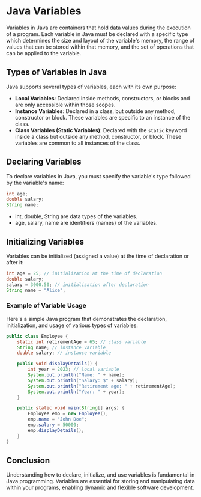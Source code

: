 # Java Variables

Variables in Java are containers that hold data values during the execution of a program. Each variable in Java must be declared with a specific type which determines the size and layout of the variable's memory, the range of values that can be stored within that memory, and the set of operations that can be applied to the variable.

## Types of Variables in Java

Java supports several types of variables, each with its own purpose:

- **Local Variables**: Declared inside methods, constructors, or blocks and are only accessible within those scopes.
- **Instance Variables**: Declared in a class, but outside any method, constructor or block. These variables are specific to an instance of the class.
- **Class Variables (Static Variables)**: Declared with the `static` keyword inside a class but outside any method, constructor, or block. These variables are common to all instances of the class.

## Declaring Variables

To declare variables in Java, you must specify the variable's type followed by the variable's name:

```java
int age;
double salary;
String name;
```

- int, double, String are data types of the variables.
- age, salary, name are identifiers (names) of the variables.

## Initializing Variables

Variables can be initialized (assigned a value) at the time of declaration or after it:

```java
int age = 25; // initialization at the time of declaration
double salary;
salary = 3000.50; // initialization after declaration
String name = "Alice";
```

### Example of Variable Usage

Here's a simple Java program that demonstrates the declaration, initialization, and usage of various types of variables:

```java
public class Employee {
    static int retirementAge = 65; // class variable
    String name; // instance variable
    double salary; // instance variable

    public void displayDetails() {
        int year = 2023; // local variable
        System.out.println("Name: " + name);
        System.out.println("Salary: $" + salary);
        System.out.println("Retirement age: " + retirementAge);
        System.out.println("Year: " + year);
    }

    public static void main(String[] args) {
        Employee emp = new Employee();
        emp.name = "John Doe";
        emp.salary = 50000;
        emp.displayDetails();
    }
}
```

## Conclusion

Understanding how to declare, initialize, and use variables is fundamental in Java programming. Variables are essential for storing and manipulating data within your programs, enabling dynamic and flexible software development.

